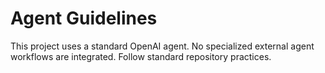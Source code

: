 # Agent Guidelines

This project uses a standard OpenAI agent. No specialized external agent workflows are integrated. Follow standard repository practices.
